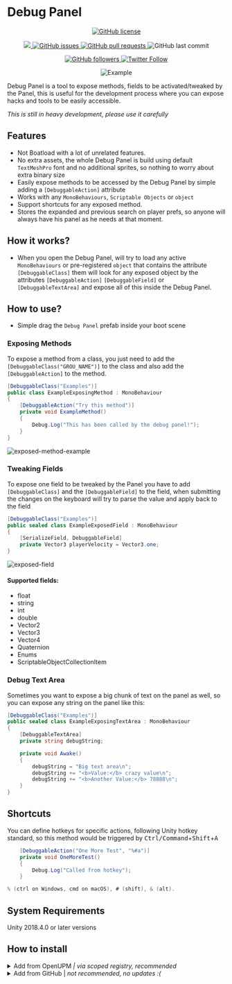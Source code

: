 # Debug Panel

<p align="center">
    <a href="https://github.com/brunomikoski/Debug-Panel/blob/master/LICENSE.md">
		<img alt="GitHub license" src ="https://img.shields.io/github/license/Thundernerd/Unity3D-PackageManagerModules" />
	</a>

</p> 
<p align="center">
    <a href="https://openupm.com/packages/com.brunomikoski.debugpanel/">
        <img src="https://img.shields.io/npm/v/com.brunomikoski.debugpanel?label=openupm&amp;registry_uri=https://package.openupm.com" />
    </a>

  <a href="https://github.com/brunomikoski/Debug-Panel/issues">
     <img alt="GitHub issues" src ="https://img.shields.io/github/issues/brunomikoski/Animation-Sequencer" />
  </a>

  <a href="https://github.com/brunomikoski/Debug-Panel/pulls">
   <img alt="GitHub pull requests" src ="https://img.shields.io/github/issues-pr/brunomikoski/Animation-Sequencer" />
  </a>
  
  <img alt="GitHub last commit" src ="https://img.shields.io/github/last-commit/brunomikoski/Animation-Sequencer" />
</p>

<p align="center">
    	<a href="https://github.com/brunomikoski">
        	<img alt="GitHub followers" src="https://img.shields.io/github/followers/brunomikoski?style=social">
	</a>	
	<a href="https://twitter.com/brunomikoski">
		<img alt="Twitter Follow" src="https://img.shields.io/twitter/follow/brunomikoski?style=social">
	</a>
</p>

<p align="center">
  <img alt="Example" src="https://user-images.githubusercontent.com/600419/121535785-5f21f500-c9fa-11eb-8660-c56e891f1eec.gif">
</p>

Debug Panel is a tool to expose methods, fields to be activated/tweaked by the Panel, this is useful for the development process where you can expose hacks and tools to be easily accessible.


*This is still in heavy development, please use it carefully*

## Features
- Not Boatload with a lot of unrelated features.
- No extra assets, the whole Debug Panel is build using default `TextMeshPro` font and no additional sprites, so nothing to worry about extra binary size
- Easily expose methods to be accessed by the Debug Panel by simple adding a `[DebuggableAction]` attribute 
- Works with any `MonoBehaviours`, `Scriptable Objects` or `object`
- Support shortcuts for any exposed method.  
- Stores the expanded and previous search on player prefs, so anyone will always have his panel as he needs at that moment.


## How it works? 
- When you open the Debug Panel, will try to load any active `MonoBehaviours` or pre-registered `object` that contains the attribute `[DebuggableClass]` them will look for any exposed object by the attributes `[DebuggableAction]` `[DebuggableField]` or `[DebuggableTextArea]` and expose all of this inside the Debug Panel.

## How to use?
- Simple drag the `Debug Panel` prefab inside your boot scene

### Exposing Methods
To expose a method from a class, you just need to add the `[DebuggableClass("GROU_NAME")]` to the class and also add the `[DebuggableAction]` to the method.

```c#
[DebuggableClass("Examples")]
public class ExampleExposingMethod : MonoBehaviour
{
    [DebuggableAction("Try this method")]
    private void ExampleMethod()
    {
        Debug.Log("This has been called by the debug panel!");
    }
}
```
![exposed-method-example](https://user-images.githubusercontent.com/600419/121535865-719c2e80-c9fa-11eb-9b80-38f387b662be.gif)



### Tweaking Fields
To expose one field to be tweaked by the Panel you have to add `[DebuggableClass]` and the `[DebuggableField]` to the field, when submitting the changes on the keyboard will try to parse the value and apply back to the field
```c#
[DebuggableClass("Examples")]
public sealed class ExampleExposedField : MonoBehaviour
{
    [SerializeField, DebuggableField]
    private Vector3 playerVelocity = Vector3.one;
}
```

![exposed-field](https://user-images.githubusercontent.com/600419/121535880-7660e280-c9fa-11eb-864c-8c53f602e99c.gif)


#### Supported fields:
- float
- string
- int
- double
- Vector2
- Vector3
- Vector4
- Quaternion
- Enums
- ScriptableObjectCollectionItem 

### Debug Text Area
Sometimes you want to expose a big chunk of text on the panel as well, so you can expose any string on the panel like this:
```c#
[DebuggableClass("Examples")]
public sealed class ExampleExposingTextArea : MonoBehaviour
{
    [DebuggableTextArea]
    private string debugString;

    private void Awake()
    {
        debugString = "Big text area\n";
        debugString += "<b>Value:</b> crazy value\n";
        debugString += "<b>Another Value:</b> 78888\n";
    }
}
```

## Shortcuts
You can define hotkeys for specific actions, following Unity hotkey standard, so this method would be triggered by <kbd>Ctrl/Command</kbd>+<kbd>Shift</kbd>+<kbd>A</kbd>

```c#
    [DebuggableAction("One More Test", "%#a")]
    private void OneMoreTest()
    {
        Debug.Log("Called from hotkey");
    }
```

```c#
% (ctrl on Windows, cmd on macOS), # (shift), & (alt).
```



## System Requirements
Unity 2018.4.0 or later versions


## How to install

<details>
<summary>Add from OpenUPM <em>| via scoped registry, recommended</em></summary>

This package is available on OpenUPM: https://openupm.com/packages/com.brunomikoski.debugpanel

To add it the package to your project:

- open `Edit/Project Settings/Package Manager`
- add a new Scoped Registry:
  ```
  Name: OpenUPM
  URL:  https://package.openupm.com/
  Scope(s): com.brunomikoski
  ```
- click <kbd>Save</kbd>
- open Package Manager
- click <kbd>+</kbd>
- select <kbd>Add from Git URL</kbd>
- paste `com.brunomikoski.debugpanel`
- click <kbd>Add</kbd>
</details>

<details>
<summary>Add from GitHub | <em>not recommended, no updates :( </em></summary>

You can also add it directly from GitHub on Unity 2019.4+. Note that you won't be able to receive updates through Package Manager this way, you'll have to update manually.

- open Package Manager
- click <kbd>+</kbd>
- select <kbd>Add from Git URL</kbd>
- paste `https://github.com/brunomikoski/Debug-Panel.git`
- click <kbd>Add</kbd>
</details>


